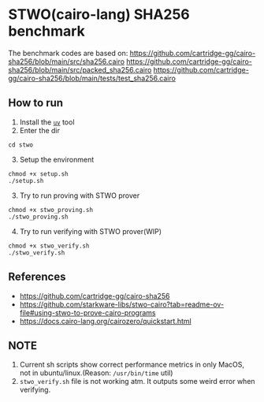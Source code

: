 # STWO(cairo-lang) SHA256 benchmark

The benchmark codes are based on: 
https://github.com/cartridge-gg/cairo-sha256/blob/main/src/sha256.cairo 
https://github.com/cartridge-gg/cairo-sha256/blob/main/src/packed_sha256.cairo 
https://github.com/cartridge-gg/cairo-sha256/blob/main/tests/test_sha256.cairo 

## How to run
1. Install the [`uv`](https://github.com/astral-sh/uv) tool
2. Enter the dir
```
cd stwo
```
3. Setup the environment
```
chmod +x setup.sh
./setup.sh
```
3. Try to run proving with STWO prover
```
chmod +x stwo_proving.sh
./stwo_proving.sh
```
4. Try to run verifying with STWO prover(WIP)
```
chmod +x stwo_verify.sh
./stwo_verify.sh
```
## References
- https://github.com/cartridge-gg/cairo-sha256
- https://github.com/starkware-libs/stwo-cairo?tab=readme-ov-file#using-stwo-to-prove-cairo-programs
- https://docs.cairo-lang.org/cairozero/quickstart.html

## NOTE
1. Current sh scripts show correct performance metrics in only MacOS, not in ubuntu/linux.(Reason: `/usr/bin/time` util)
2. `stwo_verify.sh` file is not working atm. It outputs some weird error when verifying.
